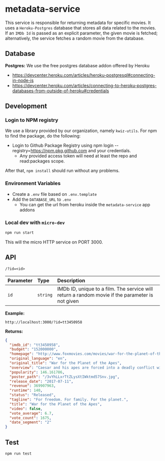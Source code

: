 # metadata-service

This service is responsible for returning metadata for specific movies. It uses a `Heroku-Postgres` database that stores all data related to the movies. If an `IMDb Id` is passed as an explicit parameter, the given movie is fetched; alternatively, the service fetches a random movie from the database.

## Database

**Postgres:** We use the free postgres database addon offered by Heroku

- https://devcenter.heroku.com/articles/heroku-postgresql#connecting-in-node-js
- https://devcenter.heroku.com/articles/connecting-to-heroku-postgres-databases-from-outside-of-heroku#credentials

## Development

### Login to NPM registry

We use a library provided by our organization, namely `kwiz-utils`. For npm to find the package, do the following:

- Login to Github Package Registry using npm login --registry=https://npm.pkg.github.com and your credentials.
  - Any provided access token will need at least the repo and read:packages scope.

After that, `npm install` should run without any problems.

### Environment Variables

- Create a `.env` file based on `.env.template`
- Add the `DATABASE_URL` to `.env`
  - You can get the url from heroku inside the `metadata-service` app addons

### Local dev with `micro-dev`

```bash
npm run start
```

This will the micro HTTP service on PORT 3000.

## API

`/?id=<id>`

| Parameter | Type     | Description                                                                                     |
| :-------- | :------- | :---------------------------------------------------------------------------------------------- |
| `id`      | `string` | IMDb ID, unique to a film. The service will return a random movie if the parameter is not given |

**Example:**

`http://localhost:3000/?id=tt3450958`

**Returns:**

```json
{
  "imdb_id": "tt3450958",
  "budget": "152000000",
  "homepage": "http://www.foxmovies.com/movies/war-for-the-planet-of-the-apes",
  "original_language": "en",
  "original_title": "War for the Planet of the Apes",
  "overview": "Caesar and his apes are forced into a deadly conflict with an army of humans led by a ruthless Colonel. After the apes suffer unimaginable losses, Caesar wrestles with his darker instincts and begins his own mythic quest to avenge his kind. As the journey finally brings them face to face, Caesar and the Colonel are pitted against each other in an epic battle that will determine the fate of both their species and the future of the planet.",
  "popularity": 146.161786,
  "poster_path": "/3vYhLLxrTtZLysXtIWktmd57Snv.jpg",
  "release_date": "2017-07-11",
  "revenue": 369907963,
  "runtime": 140,
  "status": "Released",
  "tagline": "For freedom. For family. For the planet.",
  "title": "War for the Planet of the Apes",
  "video": false,
  "vote_average": 6.7,
  "vote_count": 1675,
  "date_segment": "2"
}
```

## Test

```bash
npm run test
```
